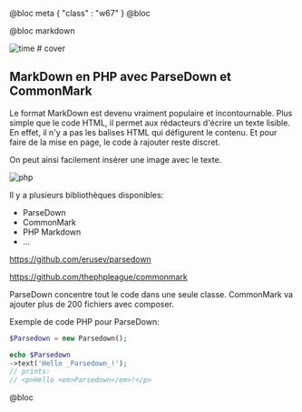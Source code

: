 @bloc meta
{ 
    "class" : "w67" 
}
@bloc

@bloc markdown

![time # cover](/assets/square/people.jpg)

## MarkDown en PHP avec ParseDown et CommonMark

Le format MarkDown est devenu vraiment populaire et incontournable. Plus simple que le code HTML, il permet aux rédacteurs d'écrire un texte lisible.
En effet, il n'y a pas les balises HTML qui défigurent le contenu. Et pour faire de la mise en page, le code à rajouter reste discret.
 
On peut ainsi facilement insérer une image avec le texte.

![php](/assets/img/php.svg)

Il y a plusieurs bibliothèques disponibles:
* ParseDown
* CommonMark
* PHP Markdown
* ...

https://github.com/erusev/parsedown

https://github.com/thephpleague/commonmark

ParseDown concentre tout le code dans une seule classe.
CommonMark va ajouter plus de 200 fichiers avec composer.

Exemple de code PHP pour ParseDown:

```php
$Parsedown = new Parsedown();

echo $Parsedown
->text('Hello _Parsedown_!'); 
// prints: 
// <p>Hello <em>Parsedown</em>!</p>

```

@bloc